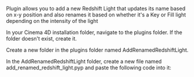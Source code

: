 Plugin allows you to add a new Redshift Light that updates its name based on x-y position and also renames it based on whether it's a Key or Fill light depending on the intensity of the light

In your Cinema 4D installation folder, navigate to the plugins folder. If the folder doesn't exist, create it.

Create a new folder in the plugins folder named AddRenamedRedshiftLight.

In the AddRenamedRedshiftLight folder, create a new file named add_renamed_redshift_light.pyp and paste the following code into it:
